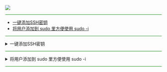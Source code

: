 <img src="https://cdn.jsdelivr.net/gh/Jianfei-DinG/bash/script/66c2af54e65d4.png" width="%100" height="auto" align="center" />

<hr style="border: none; height: 1px; background-color: green;">

- [一键添加SSH密钥](#1) &nbsp;&nbsp;&nbsp;&nbsp;
- [将用户添加到 sudo 里方便使用 sudo -i](#2) &nbsp;&nbsp;&nbsp;&nbsp;

<hr style="border: none; height: 1px; background-color: green;">
<details>  
<summary>一键添加SSH密钥</summary> 
<a name="1"></a>
  
```
sh <(curl -Ls https:///cdn.jsdelivr.net/gh/Jianfei-DinG/bash/script/ssh_key_installer.sh)
```

```
bash <(curl -Ls https:///cdn.jsdelivr.net/gh/Jianfei-DinG/bash/script/ssh_key_installer.sh)
```
</details>
<hr style="border: none; height: 1px; background-color: green;">
<details>  
<summary>将用户添加到 sudo 里方便使用 sudo -i</summary> 
<a name="2"></a>
  
```
usermod -aG sudo "$(whoami)"
```

</details>
<hr style="border: none; height: 1px; background-color: green;">
